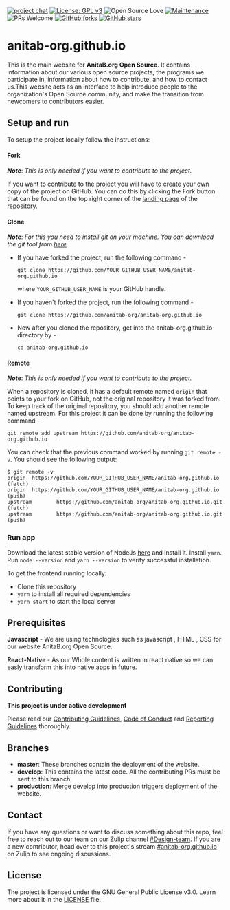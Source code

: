 
[![project chat](https://img.shields.io/badge/zulip-join_chat-brightgreen.svg)](https://anitab-org.zulipchat.com/#narrow/stream/216323-design)
[![License: GPL v3](https://img.shields.io/badge/License-GPL%20v3-blue.svg)](http://www.gnu.org/licenses/gpl-3.0)
![Open Source Love](https://badges.frapsoft.com/os/v1/open-source.svg?v=102)
[![Maintenance](https://img.shields.io/badge/Maintained%3F-yes-green.svg)](https://github.com/anitab-org/anitab-org.github.io)
![PRs Welcome](https://img.shields.io/badge/PRs-welcome-brightgreen.svg?style=flat-square)
[![GitHub forks](https://img.shields.io/github/forks/Naereen/StrapDown.js.svg?style=social&label=Fork&maxAge=2592000)](https://github.com/anitab-org/anitab-org.github.io/network/members)
[![GitHub stars](https://img.shields.io/github/stars/Naereen/StrapDown.js.svg?style=social&label=Star&maxAge=2592000)](https://github.com/anitab-org/anitab-org.github.io/stargazers)



# anitab-org.github.io

This is the main website for **AnitaB.org Open Source**. It contains information about our various open source projects, the programs we participate in, information about how to contribute, and how to contact us.This website acts as an interface to help introduce people to the organization's Open Source community, and make the transition from newcomers to contributors easier.

## Setup and run

To setup the project locally follow the instructions:

#### Fork

_**Note**_: *This is only needed if you want to contribute to the project.*

If you want to contribute to the project you will have to create your own copy of the project on GitHub. You can do this by clicking the Fork button that can be found on the top right corner of the [landing page](https://github.com/anitab-org/anitab-org.github.io) of the repository.

#### Clone

_**Note**_: *For this you need to install git on your machine. You can download the git tool from [here](https://git-scm.com/downloads).*

 * If you have forked the project, run the following command -
   
   `git clone https://github.com/YOUR_GITHUB_USER_NAME/anitab-org.github.io`

   where `YOUR_GITHUB_USER_NAME` is your GitHub handle.

 * If you haven't forked the project, run the following command -

   `git clone https://github.com/anitab-org/anitab-org.github.io`
   
 * Now after you cloned the repository, get into the anitab-org.github.io directory by -

   `cd anitab-org.github.io`

#### Remote

_**Note**_: *This is only needed if you want to contribute to the project.*

When a repository is cloned, it has a default remote named `origin` that points to your fork on GitHub, not the original repository it was forked from. To keep track of the original repository, you should add another remote named upstream. For this project it can be done by running the following command -

`git remote add upstream https://github.com/anitab-org/anitab-org.github.io`

You can check that the previous command worked by running `git remote -v`. You should see the following output:

```
$ git remote -v
origin  https://github.com/YOUR_GITHUB_USER_NAME/anitab-org.github.io (fetch)
origin  https://github.com/YOUR_GITHUB_USER_NAME/anitab-org.github.io (push)
upstream        https://github.com/anitab-org/anitab-org.github.io.git (fetch)
upstream        https://github.com/anitab-org/anitab-org.github.io.git (push)
```


### Run app

Download the latest stable version of NodeJs [here](https://nodejs.org/en/download/) and install it. Install `yarn`. Run `node --version` and `yarn --version` to verify successful installation.

To get the frontend running locally:

 * Clone this repository
 * `yarn` to install all required dependencies
 * `yarn start` to start the local server
 
 
 ## Prerequisites
 
 **Javascript** - We are using technologies such as javascript , HTML , CSS for our website AnitaB.org Open Source.
 
 **React-Native** - As our Whole content is written in react native so we can easly transform this into native apps in future.


## Contributing

**This project is under active development**

Please read our [Contributing Guidelines](docs/CONTRIBUTING.md), [Code of Conduct](docs/code_of_conduct.md) and [Reporting Guidelines](docs/reporting_guidelines.md) thoroughly.

## Branches

- **master**: These branches contain the deployment of the website.
- **develop**: This contains the latest code. All the contributing PRs must be sent to this branch.
- **production**: Merge develop into production triggers deployment of the website.

## Contact

If you have any questions or want to discuss something about this repo, feel free to reach out to our team on our Zulip channel [#Design-team](https://anitab-org.zulipchat.com/#narrow/stream/216323-design). If you are a new contributor, head over to this project's stream [#anitab-org.github.io](https://anitab-org.zulipchat.com/#narrow/stream/235478-anitab-org.2Egithub.2Eio) on Zulip to see ongoing discussions.

## License

The project is licensed under the GNU General Public License v3.0. Learn more about it in the [LICENSE](LICENSE) file.
